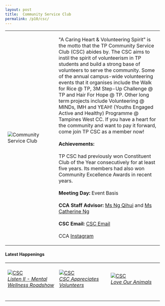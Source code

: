 ```yaml
---
layout: post
title:  Community Service Club
permalink: /p10/csc/
---
```


<div>
    <table>
        <tr>
            <td style="width:33%"><image src="{{site.baseurl}}/images/CCA_csc.jpg" style="display:block;margin-left:auto;margin-right:auto;" alt="Community Service Club"></image></td>
            <td>
                <p>
                    "A Caring Heart & Volunteering Spirit" is the motto that the TP Community Service Club (CSC) abides by. The CSC aims to instil the spirit of volunteerism in TP students and build a strong base of volunteers to serve the community.  Some of the annual campus-wide volunteering events that it organises include the Walk for Rice @ TP, 3M Step-Up Challenge @ TP and Hair For Hope @ TP. Other long term projects include Volunteering @ MINDs, IMH and YEAH! (Youths Engaged Active and Healthy) Programme @ Tampines West CC.  If you have a heart for the community and want to pay it forward, come join TP CSC as a member now!<br>
                    <br>
                    <b>Achievements:</b><br>
                    <br>TP CSC had previously won Constituent Club of the Year consecutively for at least five years. Its members had also won Community Excellence Awards in recent years.<br>
                    <br>
                    <b>Meeting Day:</b> Event Basis<br>
                    <br>
                    <b>CCA Staff Advisor:</b> <a href="mailto:NG_Qihui@tp.edu.sg">Ms Ng Qihui</a> and <a href="mailto:catherine_NG@tp.edu.sg">Ms Catherine Ng</a><br>
                    <br>
                    <b>CSC Email:</b> <a href="mailto:csc@student.tp.edu.sg">CSC Email</a><br>
                    <br>
                    CCA <a href="https://www.instagram.com/tp_csc">Instagram</a>
                </p>
            </td>
        </tr>
    </table>
</div>

#### Latest Happenings

<div>
    <table>
        <tr>
            <td style="width:33%"><br>
                <a href="https://www.instagram.com/p/CK0Qkw4nbou/">
                    <image src="{{site.baseurl}}/images/CCA-csc_IG6.png" style="display:block;margin-left:auto;margin-right:auto;" alt="CSC">
                    <h6 style="margin-top:0%">Listen II - Mental Wellness Roadshow</h6>
                    </image>
                </a>
            </td>
            <td style="width:33%"><br>
                <a href="https://www.instagram.com/p/CMUzHAznqjJ/">
                    <image src="{{site.baseurl}}/images/CCA-csc_IG4.png" style="display:block;margin-left:auto;margin-right:auto;" alt="CSC">
                    <h6 style="margin-top:0%">CSC Appreciates Volunteers</h6>
                    </image>
                </a>
            </td>
            <td style="width:33%"><br>
                <a href="https://www.instagram.com/p/CK5FHiOHuIv/">
                    <image src="{{site.baseurl}}/images/CCA-csc_IG5.jpg" style="display:block;margin-left:auto;margin-right:auto;" alt="CSC">
                    <h6 style="margin-top:0%">Love Our Animals</h6>    
                    </image>
                </a>
            </td>
        </tr>
    </table>
</div>
